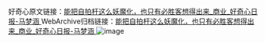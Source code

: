 好奇心原文链接：[能把自拍杆这么妖魔化，也只有必胜客想得出来_商业_好奇心日报-马梦涵 ](https://www.qdaily.com/articles/10459.html)
WebArchive归档链接：[能把自拍杆这么妖魔化，也只有必胜客想得出来_商业_好奇心日报-马梦涵 ](http://web.archive.org/web/20190623160346/https://www.qdaily.com/articles/10459.html)
![image](http://ww3.sinaimg.cn/large/007d5XDply1g3vyvc96gtj30u04nte2i)